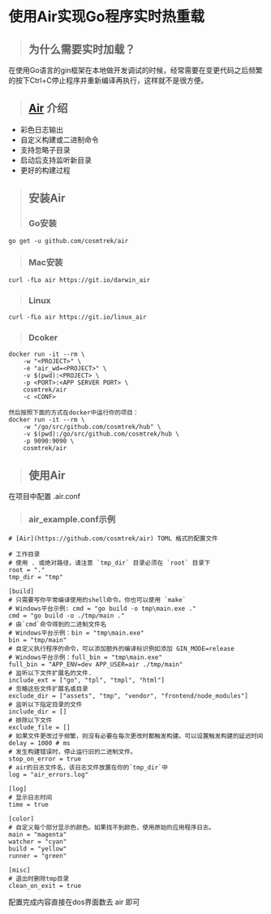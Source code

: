 # 使用Air实现Go程序实时热重载
> ## 为什么需要实时加载？
在使用Go语言的gin框架在本地做开发调试的时候，经常需要在变更代码之后频繁的按下Ctrl+C停止程序并重新编译再执行，这样就不是很方便。
> ## [Air](https://github.com/cosmtrek/air) 介绍
- 彩色日志输出
- 自定义构建或二进制命令
- 支持忽略子目录
- 启动后支持监听新目录
- 更好的构建过程
> ## 安装Air
> ### Go安装
``go get -u github.com/cosmtrek/air``
> ### Mac安装
``curl -fLo air https://git.io/darwin_air``
> ### Linux
``curl -fLo air https://git.io/linux_air``
> ### Dcoker
````
docker run -it --rm \
    -w "<PROJECT>" \
    -e "air_wd=<PROJECT>" \
    -v $(pwd):<PROJECT> \
    -p <PORT>:<APP SERVER PORT> \
    cosmtrek/air
    -c <CONF>

然后按照下面的方式在docker中运行你的项目：
docker run -it --rm \
    -w "/go/src/github.com/cosmtrek/hub" \
    -v $(pwd):/go/src/github.com/cosmtrek/hub \
    -p 9090:9090 \
    cosmtrek/air
````
> ## 使用Air
在项目中配置 .air.conf
> ### air_example.conf示例
````
# [Air](https://github.com/cosmtrek/air) TOML 格式的配置文件

# 工作目录
# 使用 . 或绝对路径，请注意 `tmp_dir` 目录必须在 `root` 目录下
root = "."
tmp_dir = "tmp"

[build]
# 只需要写你平常编译使用的shell命令。你也可以使用 `make`
# Windows平台示例: cmd = "go build -o tmp\main.exe ."
cmd = "go build -o ./tmp/main ."
# 由`cmd`命令得到的二进制文件名
# Windows平台示例：bin = "tmp\main.exe"
bin = "tmp/main"
# 自定义执行程序的命令，可以添加额外的编译标识例如添加 GIN_MODE=release
# Windows平台示例：full_bin = "tmp\main.exe"
full_bin = "APP_ENV=dev APP_USER=air ./tmp/main"
# 监听以下文件扩展名的文件.
include_ext = ["go", "tpl", "tmpl", "html"]
# 忽略这些文件扩展名或目录
exclude_dir = ["assets", "tmp", "vendor", "frontend/node_modules"]
# 监听以下指定目录的文件
include_dir = []
# 排除以下文件
exclude_file = []
# 如果文件更改过于频繁，则没有必要在每次更改时都触发构建。可以设置触发构建的延迟时间
delay = 1000 # ms
# 发生构建错误时，停止运行旧的二进制文件。
stop_on_error = true
# air的日志文件名，该日志文件放置在你的`tmp_dir`中
log = "air_errors.log"

[log]
# 显示日志时间
time = true

[color]
# 自定义每个部分显示的颜色。如果找不到颜色，使用原始的应用程序日志。
main = "magenta"
watcher = "cyan"
build = "yellow"
runner = "green"

[misc]
# 退出时删除tmp目录
clean_on_exit = true
````
配置完成内容直接在dos界面数去 air 即可